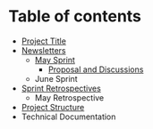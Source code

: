 # Table of contents

* [Project Title](README.md)
* [Newsletters](may-sprint-newsletter/README.md)
  * [May Sprint](may-sprint-newsletter/may-sprint/README.md)
    * [Proposal and Discussions](may-sprint-newsletter/may-sprint/proposal-and-discussions.md)
  * June Sprint
* [Sprint Retrospectives](project-retrospectives/README.md)
  * May Retrospective
* [Project Structure](project-structure.md)
* Technical Documentation

